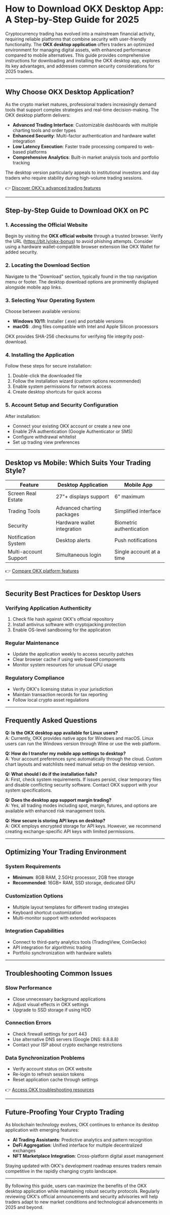 # How to Download OKX Desktop App: A Step-by-Step Guide for 2025

Cryptocurrency trading has evolved into a mainstream financial activity, requiring reliable platforms that combine security with user-friendly functionality. The **OKX desktop application** offers traders an optimized environment for managing digital assets, with enhanced performance compared to mobile alternatives. This guide provides comprehensive instructions for downloading and installing the OKX desktop app, explores its key advantages, and addresses common security considerations for 2025 traders.

---

## Why Choose OKX Desktop Application?

As the crypto market matures, professional traders increasingly demand tools that support complex strategies and real-time decision-making. The OKX desktop platform delivers:

- **Advanced Trading Interface**: Customizable dashboards with multiple charting tools and order types
- **Enhanced Security**: Multi-factor authentication and hardware wallet integration
- **Low Latency Execution**: Faster trade processing compared to web-based platforms
- **Comprehensive Analytics**: Built-in market analysis tools and portfolio tracking

The desktop version particularly appeals to institutional investors and day traders who require stability during high-volume trading sessions.

👉 [Discover OKX's advanced trading features](https://bit.ly/okx-bonus)

---

## Step-by-Step Guide to Download OKX on PC

### 1. Accessing the Official Website

Begin by visiting the **OKX official website** through a trusted browser. Verify the URL (https://bit.ly/okx-bonus) to avoid phishing attempts. Consider using a hardware wallet-compatible browser extension like OKX Wallet for added security.

### 2. Locating the Download Section

Navigate to the "Download" section, typically found in the top navigation menu or footer. The desktop download options are prominently displayed alongside mobile app links.

### 3. Selecting Your Operating System

Choose between available versions:
- **Windows 10/11**: Installer (.exe) and portable versions
- **macOS**: .dmg files compatible with Intel and Apple Silicon processors

OKX provides SHA-256 checksums for verifying file integrity post-download.

### 4. Installing the Application

Follow these steps for secure installation:
1. Double-click the downloaded file
2. Follow the installation wizard (custom options recommended)
3. Enable system permissions for network access
4. Create desktop shortcuts for quick access

### 5. Account Setup and Security Configuration

After installation:
- Connect your existing OKX account or create a new one
- Enable 2FA authentication (Google Authenticator or SMS)
- Configure withdrawal whitelist
- Set up trading view preferences

---

## Desktop vs Mobile: Which Suits Your Trading Style?

| Feature                | Desktop Application       | Mobile App               |
|------------------------|---------------------------|--------------------------|
| Screen Real Estate     | 27"+ displays support       | 6" maximum               |
| Trading Tools          | Advanced charting packages  | Simplified interface     |
| Security               | Hardware wallet integration | Biometric authentication |
| Notification System    | Desktop alerts            | Push notifications       |
| Multi-account Support  | Simultaneous login        | Single account at a time |

👉 [Compare OKX platform features](https://bit.ly/okx-bonus)

---

## Security Best Practices for Desktop Users

### Verifying Application Authenticity
1. Check file hash against OKX's official repository
2. Install antivirus software with cryptojacking protection
3. Enable OS-level sandboxing for the application

### Regular Maintenance
- Update the application weekly to access security patches
- Clear browser cache if using web-based components
- Monitor system resources for unusual CPU usage

### Regulatory Compliance
- Verify OKX's licensing status in your jurisdiction
- Maintain transaction records for tax reporting
- Follow local crypto asset regulations

---

## Frequently Asked Questions

**Q: Is the OKX desktop app available for Linux users?**  
A: Currently, OKX provides native apps for Windows and macOS. Linux users can run the Windows version through Wine or use the web platform.

**Q: How do I transfer my mobile app settings to desktop?**  
A: Your account preferences sync automatically through the cloud. Custom chart layouts and watchlists need manual setup on the desktop version.

**Q: What should I do if the installation fails?**  
A: First, check system requirements. If issues persist, clear temporary files and disable conflicting security software. Contact OKX support with your system specifications.

**Q: Does the desktop app support margin trading?**  
A: Yes, all trading modes including spot, margin, futures, and options are available with enhanced risk management tools.

**Q: How secure is storing API keys on desktop?**  
A: OKX employs encrypted storage for API keys. However, we recommend creating exchange-specific API keys with limited permissions.

---

## Optimizing Your Trading Environment

### System Requirements
- **Minimum**: 8GB RAM, 2.5GHz processor, 2GB free storage
- **Recommended**: 16GB+ RAM, SSD storage, dedicated GPU

### Customization Options
- Multiple layout templates for different trading strategies
- Keyboard shortcut customization
- Multi-monitor support with extended workspaces

### Integration Capabilities
- Connect to third-party analytics tools (TradingView, CoinGecko)
- API integration for algorithmic trading
- Portfolio synchronization with hardware wallets

---

## Troubleshooting Common Issues

### Slow Performance
- Close unnecessary background applications
- Adjust visual effects in OKX settings
- Upgrade to SSD storage if using HDD

### Connection Errors
- Check firewall settings for port 443
- Use alternative DNS servers (Google DNS: 8.8.8.8)
- Contact your ISP about crypto exchange restrictions

### Data Synchronization Problems
- Verify account status on OKX website
- Re-login to refresh session tokens
- Reset application cache through settings

👉 [Access OKX troubleshooting resources](https://bit.ly/okx-bonus)

---

## Future-Proofing Your Crypto Trading

As blockchain technology evolves, OKX continues to enhance its desktop application with emerging features:
- **AI Trading Assistants**: Predictive analytics and pattern recognition
- **DeFi Aggregation**: Unified interface for multiple decentralized exchanges
- **NFT Marketplace Integration**: Cross-platform digital asset management

Staying updated with OKX's development roadmap ensures traders remain competitive in the rapidly changing crypto landscape.

---

By following this guide, users can maximize the benefits of the OKX desktop application while maintaining robust security protocols. Regularly reviewing OKX's official announcements and security advisories will help traders adapt to new market conditions and technological advancements in 2025 and beyond.